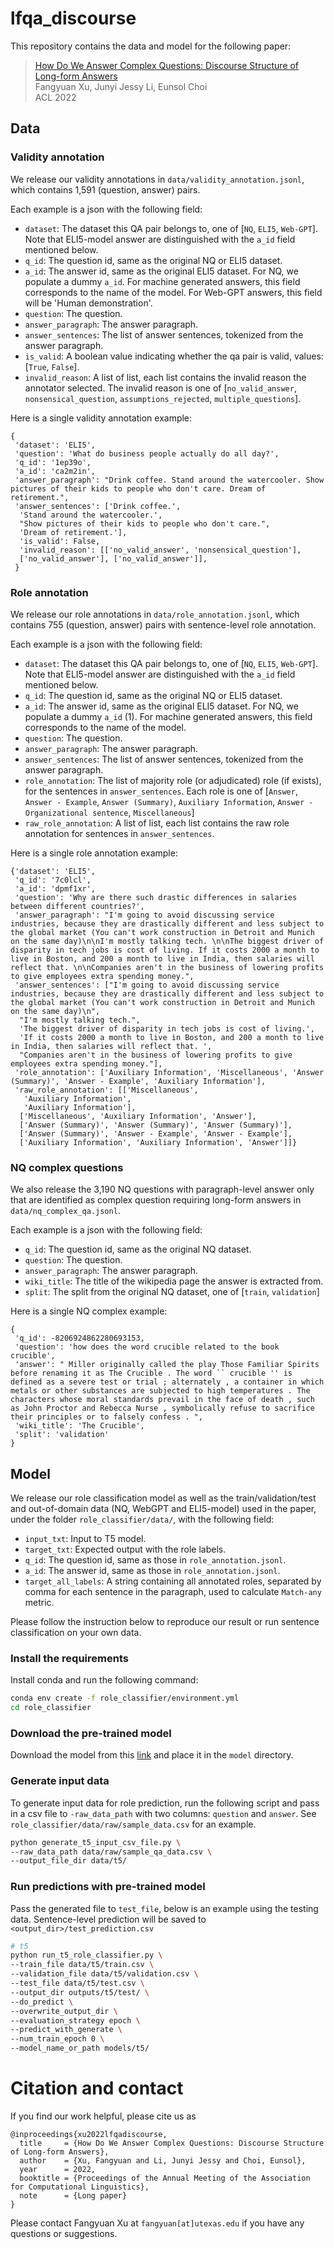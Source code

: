 # lfqa_discourse
This repository contains the data and model for the following paper:

> [How Do We Answer Complex Questions: Discourse Structure of Long-form Answers](https://arxiv.org/abs/2203.11048) </br>
> Fangyuan Xu, Junyi Jessy Li, Eunsol Choi </br>
> ACL 2022
 

## Data

### Validity annotation

We release our validity annotations in `data/validity_annotation.jsonl`, which contains 1,591 (question, answer) pairs.

Each example is a json with the following field:
* `dataset`: The dataset this QA pair belongs to, one of [`NQ`, `ELI5`, `Web-GPT`]. Note that ELI5-model answer are distinguished with the `a_id` field mentioned below.
* `q_id`: The question id, same as the original NQ or ELI5 dataset.
* `a_id`: The answer id, same as the original ELI5 dataset. For NQ, we populate a dummy `a_id`. For machine generated answers, this field corresponds to the name of the model. For Web-GPT answers, this field will be 'Human demonstration'.
* `question`: The question.
* `answer_paragraph`: The answer paragraph.
* `answer_sentences`: The list of answer sentences, tokenized from the answer paragraph.
* `is_valid`: A boolean value indicating whether the qa pair is valid, values: [`True`, `False`].
* `invalid_reason`: A list of list, each list contains the invalid reason the annotator selected. The invalid reason is one of [`no_valid_answer`, `nonsensical_question`, `assumptions_rejected`, `multiple_questions`].

Here is a single validity annotation example: 

```
{
 'dataset': 'ELI5',
 'question': 'What do business people actually do all day?',
 'q_id': '1ep39o',
 'a_id': 'ca2m2in',
 'answer_paragraph': "Drink coffee. Stand around the watercooler. Show pictures of their kids to people who don't care. Dream of retirement.",
 'answer_sentences': ['Drink coffee.',
  'Stand around the watercooler.',
  "Show pictures of their kids to people who don't care.",
  'Dream of retirement.'],
  'is_valid': False,
  'invalid_reason': [['no_valid_answer', 'nonsensical_question'], 
  ['no_valid_answer'], ['no_valid_answer']],
 }
```


### Role annotation

We release our role annotations in `data/role_annotation.jsonl`, which contains 755 (question, answer) pairs with sentence-level role annotation.

Each example is a json with the following field:
* `dataset`: The dataset this QA pair belongs to, one of [`NQ`, `ELI5`, `Web-GPT`]. Note that ELI5-model answer are distinguished with the `a_id` field mentioned below.
* `q_id`: The question id, same as the original NQ or ELI5 dataset.
* `a_id`: The answer id, same as the original ELI5 dataset. For NQ, we populate a dummy `a_id` (1). For machine generated answers, this field corresponds to the name of the model. 
* `question`: The question.
* `answer_paragraph`: The answer paragraph.
* `answer_sentences`: The list of answer sentences, tokenized from the answer paragraph.
* `role_annotation`: The list of majority role (or adjudicated) role (if exists), for the sentences in `answer_sentences`. Each role is one of [`Answer`, `Answer - Example`, `Answer (Summary)`, `Auxiliary Information`, `Answer - Organizational sentence`, `Miscellaneous`]
* `raw_role_annotation`: A list of list, each list contains the raw role annotation for sentences in `answer_sentences`.

Here is a single role annotation example: 
```
{'dataset': 'ELI5',
 'q_id': '7c0lcl',
 'a_id': 'dpmf1xr',
 'question': 'Why are there such drastic differences in salaries between different countries?',
 'answer_paragraph': "I'm going to avoid discussing service industries, because they are drastically different and less subject to the global market (You can't work construction in Detroit and Munich on the same day)\n\nI'm mostly talking tech. \n\nThe biggest driver of disparity in tech jobs is cost of living. If it costs 2000 a month to live in Boston, and 200 a month to live in India, then salaries will reflect that. \n\nCompanies aren't in the business of lowering profits to give employees extra spending money.",
 'answer_sentences': ["I'm going to avoid discussing service industries, because they are drastically different and less subject to the global market (You can't work construction in Detroit and Munich on the same day)\n",
  "I'm mostly talking tech.",
  'The biggest driver of disparity in tech jobs is cost of living.',
  'If it costs 2000 a month to live in Boston, and 200 a month to live in India, then salaries will reflect that. ',
  "Companies aren't in the business of lowering profits to give employees extra spending money."],
 'role_annotation': ['Auxiliary Information', 'Miscellaneous', 'Answer (Summary)', 'Answer - Example', 'Auxiliary Information'],
 'raw_role_annotation': [['Miscellaneous',
   'Auxiliary Information',
   'Auxiliary Information'],
  ['Miscellaneous', 'Auxiliary Information', 'Answer'],
  ['Answer (Summary)', 'Answer (Summary)', 'Answer (Summary)'],
  ['Answer (Summary)', 'Answer - Example', 'Answer - Example'],
  ['Auxiliary Information', 'Auxiliary Information', 'Answer']]}
```

### NQ complex questions

We also release the 3,190 NQ questions with paragraph-level answer only that are identified as complex question requiring long-form answers in `data/nq_complex_qa.jsonl`. 

Each example is a json with the following field:
* `q_id`: The question id, same as the original NQ dataset.
* `question`: The question.
* `answer_paragraph`: The answer paragraph.
* `wiki_title`: The title of the wikipedia page the answer is extracted from.
* `split`: The split from the original NQ dataset, one of [`train`, `validation`]

Here is a single NQ complex example:

```
{
 'q_id': -8206924862280693153,
 'question': 'how does the word crucible related to the book crucible',
 'answer': " Miller originally called the play Those Familiar Spirits before renaming it as The Crucible . The word `` crucible '' is defined as a severe test or trial ; alternately , a container in which metals or other substances are subjected to high temperatures . The characters whose moral standards prevail in the face of death , such as John Proctor and Rebecca Nurse , symbolically refuse to sacrifice their principles or to falsely confess . ",
 'wiki_title': 'The Crucible',
 'split': 'validation'
}
```

## Model

We release our role classification model as well as the train/validation/test and out-of-domain data (NQ, WebGPT and ELI5-model) used in the paper, under the folder `role_classifier/data/`, with the following field: 

* `input_txt`: Input to T5 model.
* `target_txt`: Expected output with the role labels.
* `q_id`: The question id, same as those in `role_annotation.jsonl`.
* `a_id`: The answer id, same as those in `role_annotation.jsonl`.
* `target_all_labels`: A string containing all annotated roles, separated by comma for each sentence in the paragraph, used to calculate `Match-any` metric.

Please follow the instruction below to reproduce our result or run sentence classification on your own data.

### Install the requirements
Install conda and run the following command:
```bash
conda env create -f role_classifier/environment.yml
cd role_classifier
```

### Download the pre-trained model
Download the model from this [link](https://drive.google.com/file/d/1L_DbGhFqN-KBPJeTDFCAvX3RPZELJE9R/view?usp=sharing) and place it in the `model` directory.

### Generate input data 
To generate input data for role prediction, run the following script and pass in a csv file to ```-raw_data_path``` with two columns: ```question``` and ```answer```.
See `role_classifier/data/raw/sample_data.csv` for an example.
```bash
python generate_t5_input_csv_file.py \
--raw_data_path data/raw/sample_qa_data.csv \
--output_file_dir data/t5/
```

### Run predictions with pre-trained model 
Pass the generated file to ```test_file```, below is an example using the testing data. Sentence-level prediction will be saved to `<output_dir>/test_prediction.csv`

```bash
# t5 
python run_t5_role_classifier.py \
--train_file data/t5/train.csv \
--validation_file data/t5/validation.csv \
--test_file data/t5/test.csv \
--output_dir outputs/t5/test/ \
--do_predict \
--overwrite_output_dir \
--evaluation_strategy epoch \
--predict_with_generate \
--num_train_epoch 0 \
--model_name_or_path models/t5/
```


# Citation and contact
If you find our work helpful, please cite us as

```
@inproceedings{xu2022lfqadiscourse,
  title     = {How Do We Answer Complex Questions: Discourse Structure of Long-form Answers},
  author    = {Xu, Fangyuan and Li, Junyi Jessy and Choi, Eunsol},
  year      = 2022,
  booktitle = {Proceedings of the Annual Meeting of the Association for Computational Linguistics},
  note      = {Long paper}
}
```

Please contact Fangyuan Xu at `fangyuan[at]utexas.edu` if you have any questions or suggestions.
